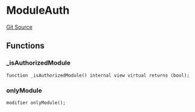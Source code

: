 # ModuleAuth
[Git Source](https://github.com/TrueWallet/contracts/blob/43e94f0622a36448f24323cfe74a0e2604784f80/src/authority/ModuleAuth.sol)


## Functions
### _isAuthorizedModule


```solidity
function _isAuthorizedModule() internal view virtual returns (bool);
```

### onlyModule


```solidity
modifier onlyModule();
```

